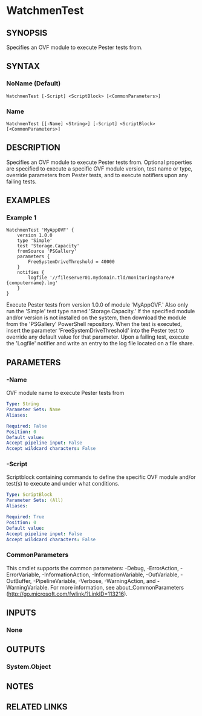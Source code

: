 ﻿---
external help file: Watchmen-help.xml
online version: https://github.com/devblackops/watchmen/blob/master/docs/functions/Help-WatchmenTest.md
schema: 2.0.0
---

# WatchmenTest
## SYNOPSIS
Specifies an OVF module to execute Pester tests from.

## SYNTAX

### NoName (Default)
```
WatchmenTest [-Script] <ScriptBlock> [<CommonParameters>]
```

### Name
```
WatchmenTest [[-Name] <String>] [-Script] <ScriptBlock> [<CommonParameters>]
```

## DESCRIPTION
Specifies an OVF module to execute Pester tests from. Optional properties are specified to execute a specific OVF module version, test name or type,
override parameters from Pester tests, and to execute notifiers upon any failing tests.

## EXAMPLES

### Example 1
```
WatchmenTest 'MyAppOVF' {
    version 1.0.0 
    type 'Simple'
    test 'Storage.Capacity'
    fromSource 'PSGallery'
    parameters {
        FreeSystemDriveThreshold = 40000
    }
    notifies {
        logfile '//fileserver01.mydomain.tld/monitoringshare/#{computername}.log'
    }
}
```

Execute Pester tests from version 1.0.0 of module 'MyAppOVF.' Also only run the 'Simple' test type named 'Storage.Capacity.' If the specified
module and/or version is not installed on the system, then download the module from the 'PSGallery' PowerShell repository. When the test is executed,
insert the parameter 'FreeSystemDriveThreshold' into the Pester test to override any default value for that parameter. Upon a failing test, execute
the 'Logfile' notifier and write an entry to the log file located on a file share.

## PARAMETERS

### -Name
OVF module name to execute Pester tests from

```yaml
Type: String
Parameter Sets: Name
Aliases: 

Required: False
Position: 0
Default value: 
Accept pipeline input: False
Accept wildcard characters: False
```

### -Script
Scriptblock containing commands to define the specific OVF module and/or test(s) to execute and under what conditions.

```yaml
Type: ScriptBlock
Parameter Sets: (All)
Aliases: 

Required: True
Position: 0
Default value: 
Accept pipeline input: False
Accept wildcard characters: False
```

### CommonParameters
This cmdlet supports the common parameters: -Debug, -ErrorAction, -ErrorVariable, -InformationAction, -InformationVariable, -OutVariable, -OutBuffer, -PipelineVariable, -Verbose, -WarningAction, and -WarningVariable. For more information, see about_CommonParameters (http://go.microsoft.com/fwlink/?LinkID=113216).
## INPUTS

### None

## OUTPUTS

### System.Object

## NOTES

## RELATED LINKS

